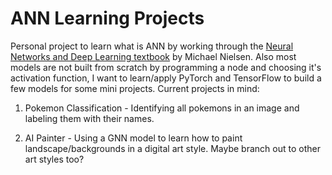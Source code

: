 # ANN Learning Projects

Personal project to learn what is ANN by working through the [Neural Networks and Deep Learning textbook](http://neuralnetworksanddeeplearning.com/) by Michael Nielsen. Also most models are not built from scratch by programming a node and choosing it's activation function, I want to learn/apply PyTorch and TensorFlow to build a few models for some mini projects. Current projects in mind: 
1. Pokemon Classification - Identifying all pokemons in an image and labeling them with their names. 

2. AI Painter - Using a GNN model to learn how to paint landscape/backgrounds in a digital art style. Maybe branch out to other art styles too? 

